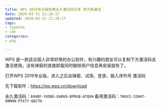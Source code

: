 ```yaml
---
title: WPS 2019专业版免费永久激活码分享 官方版激活 
date: 2020-03-31 11:28:17
updated: 2020-03-31 11:28:17
tags: 
- typecho
- cdn
categories: 
- php

---
```

WPS 是一款适合国人非常好用的办公软件，有兴趣的朋友可以复制下方激活码去激活使用。没有弹窗的直接卸载同时删除用户信息再安装就有了。

打开WPS 2019专业版，进入之后会弹窗、试用、登录，输入序列号 激活码

先下载软件：https://ep.wps.cn/download


<!--more-->


永久激活码：`694BF-YUDBG-EAR69-BPRGB-ATQXH`
备用激活码：`THUV2-32HH7-6NMHN-PTX7Y-QQCTH`